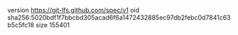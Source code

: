 version https://git-lfs.github.com/spec/v1
oid sha256:5020bdf1f7bbcbd305acad6f6a1472432885ec97db2febc0d7841c63b5c5fc18
size 155401
